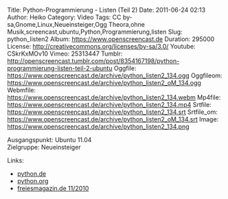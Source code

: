 Title: Python-Programmierung - Listen (Teil 2)
Date: 2011-06-24 02:13
Author: Heiko
Category: Video
Tags: CC by-sa,Gnome,Linux,Neueinsteiger,Ogg Theora,ohne Musik,screencast,ubuntu,Python,Programmierung,listen
Slug: python_listen2
Album: https://www.openscreencast.de
Duration: 295000
License: http://creativecommons.org/licenses/by-sa/3.0/
Youtube: CSkrKxMOv10
Vimeo: 25313447
Tumblr: http://openscreencast.tumblr.com/post/8354167198/python-programmierung-listen-teil-2-ubuntu
Oggfile: https://www.openscreencast.de/archive/python_listen2_134.ogg
Oggfileom: https://www.openscreencast.de/archive/python_listen2_oM_134.ogg
Webmfile: https://www.openscreencast.de/archive/python_listen2_134.webm
Mp4file: https://www.openscreencast.de/archive/python_listen2_134.mp4
Srtfile: https://www.openscreencast.de/archive/python_listen2_134.srt
Srtfile_om: https://www.openscreencast.de/archive/python_listen2_oM_134.srt
Image: https://www.openscreencast.de/archive/python_listen2_134.png

Ausgangspunkt: Ubuntu 11.04  
Zielgruppe: Neueinsteiger  

Links:

  * [python.de](http://www.python.de "Link zu Python.de" )
  * [python.org](http://www.python.org "Link zu Python.org" )
  * [freiesmagazin.de 11/2010](http://www.freiesmagazin.de/freiesMagazin-2010-11 "Link zu freiesmagazin.de" )

